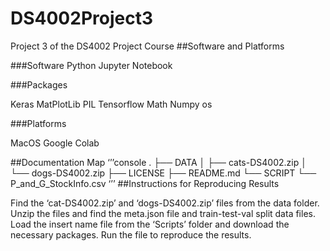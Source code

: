 # DS4002Project3
Project 3 of the DS4002 Project Course
##Software and Platforms

###Software
Python
Jupyter Notebook

###Packages

Keras
MatPlotLib
PIL
Tensorflow
Math
Numpy
os

###Platforms

MacOS
Google Colab


##Documentation Map
‘’’console
.
├── DATA
│   ├── cats-DS4002.zip
│   └── dogs-DS4002.zip
├── LICENSE
├── README.md
└── SCRIPT
    └── P_and_G_StockInfo.csv
‘’’
##Instructions for Reproducing Results

Find the ‘cat-DS4002.zip’ and ‘dogs-DS4002.zip’ files from the data folder. Unzip the files and find the meta.json file and train-test-val split data files. Load the insert name file from the ‘Scripts’ folder and download the necessary packages. Run the file to reproduce the results. 
